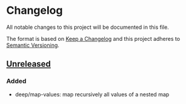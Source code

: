 # Changelog

All notable changes to this project will be documented in this file.

The format is based on [Keep a Changelog](http://keepachangelog.com)
and this project adheres to [Semantic Versioning](http://semver.org/spec/v2.0.0.html).


## [Unreleased]
### Added
- deep/map-values: map recursively all values of a nested map

[Unreleased]: https://github.com/hkorpi/flathead/compare/0.0.0...HEAD
